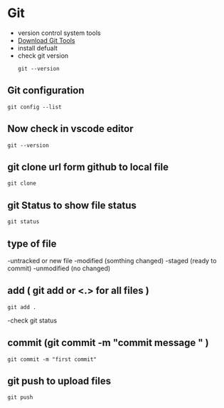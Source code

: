 # Git
- version control system tools
- [Download Git Tools](https://git-scm.com/)
- install defualt
- check git version
  ```
  git --version
  ```
## Git configuration 
```
git config --list
```
## Now check in vscode editor 
```
git --version
```
## git clone url form github to local file 
```
git clone
```
## git Status to show file status 
```
git status
```
## type of file 
-untracked or new file 
-modified (somthing changed)
-staged (ready to commit)
-unmodified (no changed)
## add  ( git add <file name> or <.> for all files ) 
```
git add .
```
-check git status 

## commit (git commit -m "commit message " )
```
git commit -m "first commit"
```
## git push to upload files 
```
git push
```


  
